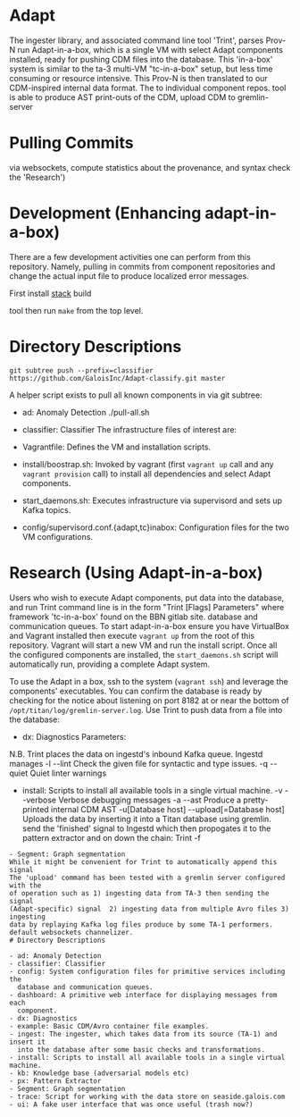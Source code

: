# Adapt

The ingester library, and associated command line tool 'Trint', parses Prov-N
run Adapt-in-a-box, which is a single VM with select Adapt components installed,
ready for pushing CDM files into the database.  This 'in-a-box' system is
similar to the ta-3 multi-VM "tc-in-a-box" setup, but less time consuming or
resource intensive.
This Prov-N is then translated to our CDM-inspired internal data format.  The
to individual component repos.
tool is able to produce AST print-outs of the CDM, upload CDM to gremlin-server
# Pulling Commits
via websockets, compute statistics about the provenance, and syntax check the
  'Research')

# Development (Enhancing adapt-in-a-box)

There are a few development activities one can perform from this repository.
Namely, pulling in commits from component repositories and change the actual
input file to produce localized error messages.



First install [stack](https://github.com/commercialhaskell/stack/releases) build

tool then run `make` from the top level.
# Directory Descriptions
    git subtree push --prefix=classifier https://github.com/GaloisInc/Adapt-classify.git master

A helper script exists to pull all known components in via git subtree:
- ad: Anomaly Detection
    ./pull-all.sh
- classifier: Classifier
The infrastructure files of interest are:

- Vagrantfile: Defines the VM and installation scripts.
- install/boostrap.sh: Invoked by vagrant (first `vagrant up` call and any
  `vagrant provision` call) to install all dependencies and select Adapt
  components.
- start_daemons.sh: Executes infrastructure via supervisord and sets up Kafka
  topics.
- config/supervisord.conf.{adapt,tc}inabox: Configuration files for the two VM
  configurations.

# Research (Using Adapt-in-a-box)

Users who wish to execute Adapt components, put data into the database, and run
Trint command line is in the form "Trint [Flags] Parameters" where
framework 'tc-in-a-box' found on the BBN gitlab site.
  database and communication queues.
To start adapt-in-a-box ensure you have VirtualBox and Vagrant installed then
execute `vagrant up` from the root of this repository.  Vagrant will start a new
VM and run the install script. Once all the configured components are installed,
the `start_daemons.sh` script will automatically run, providing a complete Adapt
system.

To use the Adapt in a box, ssh to the system (`vagrant ssh`) and leverage the
components' executables. You can confirm the database is ready by checking for
the notice about listening on port 8182 at or near the bottom of
`/opt/titan/log/gremlin-server.log`. Use Trint to push data from a file into the
database:

- dx: Diagnostics
Parameters:

N.B. Trint places the data on ingestd's inbound Kafka queue.  Ingestd manages
  -l                 --lint                    Check the given file for syntactic and type issues.
  -q                 --quiet                   Quiet linter warnings
- install: Scripts to install all available tools in a single virtual machine.
  -v                 --verbose                 Verbose debugging messages
  -a                 --ast                     Produce a pretty-printed internal CDM AST
  -u[Database host]  --upload[=Database host]  Uploads the data by inserting it into a Titan database using gremlin.
send the 'finished' signal to Ingestd which then propogates it to the pattern
extractor and on down the chain:
Trint -f
```
- Segment: Graph segmentation
While it might be convenient for Trint to automatically append this signal
The 'upload' command has been tested with a gremlin server configured with the
of operation such as 1) ingesting data from TA-3 then sending the signal
(Adapt-specific) signal  2) ingesting data from multiple Avro files 3) ingesting
data by replaying Kafka log files produce by some TA-1 performers.
default websockets channelizer.
# Directory Descriptions

- ad: Anomaly Detection
- classifier: Classifier
- config: System configuration files for primitive services including the
  database and communication queues.
- dashboard: A primitive web interface for displaying messages from each
  component.
- dx: Diagnostics
- example: Basic CDM/Avro container file examples.
- ingest: The ingester, which takes data from its source (TA-1) and insert it
  into the database after some basic checks and transformations.
- install: Scripts to install all available tools in a single virtual machine.
- kb: Knowledge base (adversarial models etc)
- px: Pattern Extractor
- Segment: Graph segmentation
- trace: Script for working with the data store on seaside.galois.com
- ui: A fake user interface that was once useful (trash now?)

